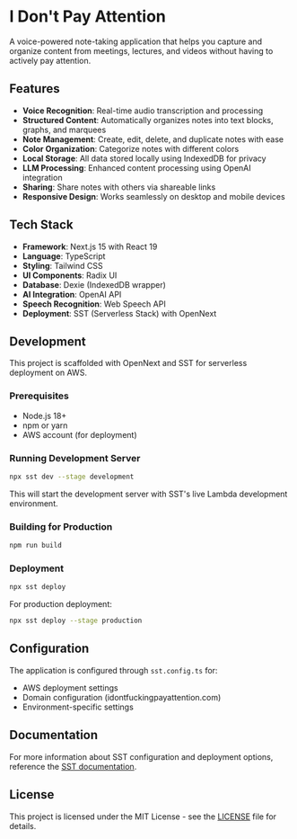 # I Don't Pay Attention

A voice-powered note-taking application that helps you capture and organize content from meetings, lectures, and videos without having to actively pay attention.

## Features

- **Voice Recognition**: Real-time audio transcription and processing
- **Structured Content**: Automatically organizes notes into text blocks, graphs, and marquees
- **Note Management**: Create, edit, delete, and duplicate notes with ease
- **Color Organization**: Categorize notes with different colors
- **Local Storage**: All data stored locally using IndexedDB for privacy
- **LLM Processing**: Enhanced content processing using OpenAI integration
- **Sharing**: Share notes with others via shareable links
- **Responsive Design**: Works seamlessly on desktop and mobile devices

## Tech Stack

- **Framework**: Next.js 15 with React 19
- **Language**: TypeScript
- **Styling**: Tailwind CSS
- **UI Components**: Radix UI
- **Database**: Dexie (IndexedDB wrapper)
- **AI Integration**: OpenAI API
- **Speech Recognition**: Web Speech API
- **Deployment**: SST (Serverless Stack) with OpenNext

## Development

This project is scaffolded with OpenNext and SST for serverless deployment on AWS.

### Prerequisites

- Node.js 18+ 
- npm or yarn
- AWS account (for deployment)

### Running Development Server

```bash
npx sst dev --stage development
```

This will start the development server with SST's live Lambda development environment.

### Building for Production

```bash
npm run build
```

### Deployment

```bash
npx sst deploy
```

For production deployment:

```bash
npx sst deploy --stage production
```

## Configuration

The application is configured through `sst.config.ts` for:
- AWS deployment settings
- Domain configuration (idontfuckingpayattention.com)
- Environment-specific settings

## Documentation

For more information about SST configuration and deployment options, reference the [SST documentation](https://sst.dev/docs).

## License

This project is licensed under the MIT License - see the [LICENSE](LICENSE) file for details.
